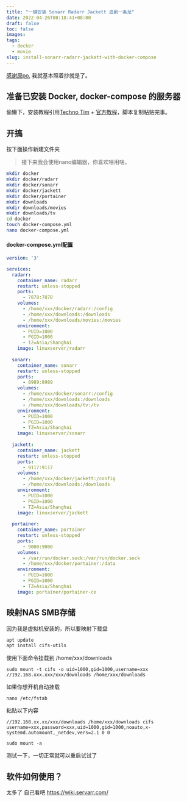 ```yaml
---
title: "一键安装 Sonarr Radarr Jackett 追剧一条龙"
date: 2022-04-26T00:18:41+08:00
draft: false
toc: false
images:
tags: 
  - docker
  - movie
slug: install-sonarr-radarr-jackett-with-docker-compose
---
```


[感谢原po](https://nubcakes.net/index.php/2019/04/03/how-to-install-sonarr-radarr-and-jackett-with-docker-compose/), 我就基本照着抄就是了。

## 准备已安装 Docker, docker-compose 的服务器
偷懒下，安装教程引用[Techno Tim](https://docs.technotim.live/posts/docker-compose-install) + [官方教程](https://docs.docker.com/engine/install/)，脚本复制粘贴完事。


## 开搞

按下面操作新建文件夹
> 接下来我会使用nano编辑器，你喜欢啥用啥。

```bash
mkdir docker
mkdir docker/radarr
mkdir docker/sonarr
mkdir docker/jackett
mkdir docker/portainer
mkdir downloads
mkdir downloads/movies
mkdir downloads/tv
cd docker
touch docker-compose.yml
nano docker-compose.yml
```

#### docker-compose.yml配置

```yml
version: '3'

services:
  radarr:
    container_name: radarr
    restart: unless-stopped
    ports:
      - 7878:7878
    volumes:
      - /home/xxx/docker/radarr:/config
      - /home/xxx/downloads:/downloads
      - /home/xxx/downloads/movies:/movies
    environment:
      - PUID=1000
      - PGID=1000
      - TZ=Asia/Shanghai
    image: linuxserver/radarr
 
  sonarr:
    container_name: sonarr
    restart: unless-stopped
    ports:
      - 8989:8989
    volumes:
      - /home/xxx/docker/sonarr:/config
      - /home/xxx/downloads:/downloads
      - /home/xxx/downloads/tv:/tv
    environment:
      - PUID=1000
      - PGID=1000
      - TZ=Asia/Shanghai
    image: linuxserver/sonarr
 
  jackett:
    container_name: jackett
    restart: unless-stopped
    ports:
      - 9117:9117
    volumes:
      - /home/xxx/docker/jackett:/config
      - /home/xxx/downloads:/downloads
    environment:
      - PUID=1000
      - PGID=1000
      - TZ=Asia/Shanghai
    image: linuxserver/jackett
 
  portainer:
    container_name: portainer
    restart: unless-stopped
    ports:
      - 9000:9000
    volumes:
      - /var/run/docker.sock:/var/run/docker.sock
      - /home/xxx/docker/portainer:/data
    environment:
      - PUID=1000
      - PGID=1000
      - TZ=Asia/Shanghai
    image: portainer/portainer-ce
```


## 映射NAS SMB存储

因为我是虚拟机安装的，所以要映射下载盘

```bash
apt update
apt install cifs-utils
```
使用下面命令挂载到 /home/xxx/downloads
```
sudo mount -t cifs -o uid=1000,gid=1000,username=xxx //192.168.xxx.xxx/xxx/downloads /home/xxx/downloads
```
如果你想开机自动挂载

```
nano /etc/fstab
```
粘贴以下内容
```
//192.168.xx.xx/xxx/downloads /home/xxx/downloads cifs username=xxx,password=xxx,uid=1000,gid=1000,noauto,x-systemd.automount,_netdev,vers=2.1 0 0
```

```
sudo mount -a
```

测试一下，一切正常就可以重启试试了

## 软件如何使用？

太多了 自己看吧 https://wiki.servarr.com/